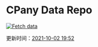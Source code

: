 # CPany Data Repo

[![Fetch data](https://github.com/yjl9903/CPany/actions/workflows/fetch.yml/badge.svg)](https://github.com/yjl9903/CPany/actions/workflows/fetch.yml)

<!-- START_SECTION: update_time -->
更新时间：[2021-10-02 19:52](https://www.timeanddate.com/worldclock/fixedtime.html?msg=Fetch+data&iso=20211002T195208&p1=237)
<!-- END_SECTION: update_time -->

